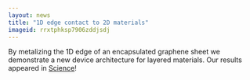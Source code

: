 ```yaml
---
layout: news
title: "1D edge contact to 2D materials"
imageid: rrxtphksp7906zddjsdj
---
```


By metalizing the 1D edge of an encapsulated graphene sheet we demonstrate a new device architecture for layered materials.  Our results appeared in [Science]!

[Science]: http://www.sciencemag.org/content/342/6158/614
